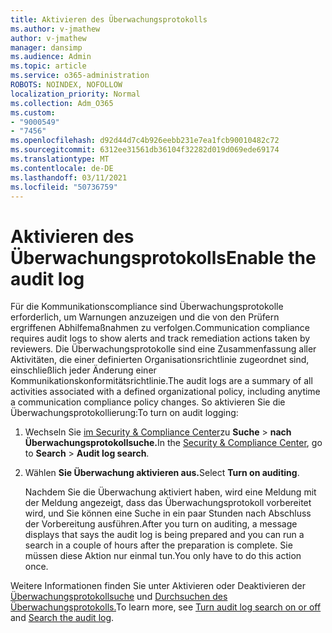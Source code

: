 ```yaml
---
title: Aktivieren des Überwachungsprotokolls
ms.author: v-jmathew
author: v-jmathew
manager: dansimp
ms.audience: Admin
ms.topic: article
ms.service: o365-administration
ROBOTS: NOINDEX, NOFOLLOW
localization_priority: Normal
ms.collection: Adm_O365
ms.custom:
- "9000549"
- "7456"
ms.openlocfilehash: d92d44d7c4b926eebb231e7ea1fcb90010482c72
ms.sourcegitcommit: 6312ee31561db36104f32282d019d069ede69174
ms.translationtype: MT
ms.contentlocale: de-DE
ms.lasthandoff: 03/11/2021
ms.locfileid: "50736759"
---
```

# <a name="enable-the-audit-log"></a><span data-ttu-id="95366-102">Aktivieren des Überwachungsprotokolls</span><span class="sxs-lookup"><span data-stu-id="95366-102">Enable the audit log</span></span>

<span data-ttu-id="95366-103">Für die Kommunikationscompliance sind Überwachungsprotokolle erforderlich, um Warnungen anzuzeigen und die von den Prüfern ergriffenen Abhilfemaßnahmen zu verfolgen.</span><span class="sxs-lookup"><span data-stu-id="95366-103">Communication compliance requires audit logs to show alerts and track remediation actions taken by reviewers.</span></span> <span data-ttu-id="95366-104">Die Überwachungsprotokolle sind eine Zusammenfassung aller Aktivitäten, die einer definierten Organisationsrichtlinie zugeordnet sind, einschließlich jeder Änderung einer Kommunikationskonformitätsrichtlinie.</span><span class="sxs-lookup"><span data-stu-id="95366-104">The audit logs are a summary of all activities associated with a defined organizational policy, including anytime a communication compliance policy changes.</span></span> <span data-ttu-id="95366-105">So aktivieren Sie die Überwachungsprotokollierung:</span><span class="sxs-lookup"><span data-stu-id="95366-105">To turn on audit logging:</span></span>

1. <span data-ttu-id="95366-106">Wechseln Sie [im Security & Compliance Center](https://go.microsoft.com/fwlink/?linkid=2101341)zu **Suche**  >  **nach Überwachungsprotokollsuche.**</span><span class="sxs-lookup"><span data-stu-id="95366-106">In the [Security & Compliance Center](https://go.microsoft.com/fwlink/?linkid=2101341), go to **Search** > **Audit log search**.</span></span>
2. <span data-ttu-id="95366-107">Wählen **Sie Überwachung aktivieren aus.**</span><span class="sxs-lookup"><span data-stu-id="95366-107">Select **Turn on auditing**.</span></span>

    <span data-ttu-id="95366-108">Nachdem Sie die Überwachung aktiviert haben, wird eine Meldung mit der Meldung angezeigt, dass das Überwachungsprotokoll vorbereitet wird, und Sie können eine Suche in ein paar Stunden nach Abschluss der Vorbereitung ausführen.</span><span class="sxs-lookup"><span data-stu-id="95366-108">After you turn on auditing, a message displays that says the audit log is being prepared and you can run a search in a couple of hours after the preparation is complete.</span></span> <span data-ttu-id="95366-109">Sie müssen diese Aktion nur einmal tun.</span><span class="sxs-lookup"><span data-stu-id="95366-109">You only have to do this action once.</span></span>

<span data-ttu-id="95366-110">Weitere Informationen finden Sie unter Aktivieren oder Deaktivieren der [Überwachungsprotokollsuche](https://go.microsoft.com/fwlink/?linkid=2129077) und [Durchsuchen des Überwachungsprotokolls.](https://go.microsoft.com/fwlink/?linkid=2123729)</span><span class="sxs-lookup"><span data-stu-id="95366-110">To learn more, see [Turn audit log search on or off](https://go.microsoft.com/fwlink/?linkid=2129077) and [Search the audit log](https://go.microsoft.com/fwlink/?linkid=2123729).</span></span>
